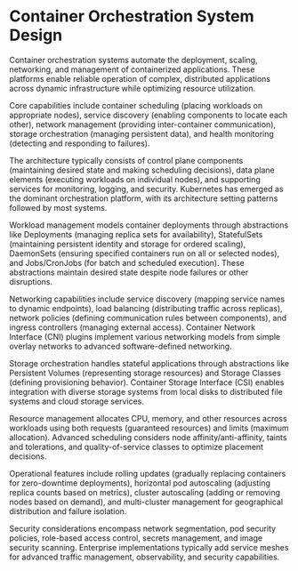 # Container Orchestration System Design

Container orchestration systems automate the deployment, scaling, networking, and management of containerized applications. These platforms enable reliable operation of complex, distributed applications across dynamic infrastructure while optimizing resource utilization.

Core capabilities include container scheduling (placing workloads on appropriate nodes), service discovery (enabling components to locate each other), network management (providing inter-container communication), storage orchestration (managing persistent data), and health monitoring (detecting and responding to failures).

The architecture typically consists of control plane components (maintaining desired state and making scheduling decisions), data plane elements (executing workloads on individual nodes), and supporting services for monitoring, logging, and security. Kubernetes has emerged as the dominant orchestration platform, with its architecture setting patterns followed by most systems.

Workload management models container deployments through abstractions like Deployments (managing replica sets for availability), StatefulSets (maintaining persistent identity and storage for ordered scaling), DaemonSets (ensuring specified containers run on all or selected nodes), and Jobs/CronJobs (for batch and scheduled execution). These abstractions maintain desired state despite node failures or other disruptions.

Networking capabilities include service discovery (mapping service names to dynamic endpoints), load balancing (distributing traffic across replicas), network policies (defining communication rules between components), and ingress controllers (managing external access). Container Network Interface (CNI) plugins implement various networking models from simple overlay networks to advanced software-defined networking.

Storage orchestration handles stateful applications through abstractions like Persistent Volumes (representing storage resources) and Storage Classes (defining provisioning behavior). Container Storage Interface (CSI) enables integration with diverse storage systems from local disks to distributed file systems and cloud storage services.

Resource management allocates CPU, memory, and other resources across workloads using both requests (guaranteed resources) and limits (maximum allocation). Advanced scheduling considers node affinity/anti-affinity, taints and tolerations, and quality-of-service classes to optimize placement decisions.

Operational features include rolling updates (gradually replacing containers for zero-downtime deployments), horizontal pod autoscaling (adjusting replica counts based on metrics), cluster autoscaling (adding or removing nodes based on demand), and multi-cluster management for geographical distribution and failure isolation.

Security considerations encompass network segmentation, pod security policies, role-based access control, secrets management, and image security scanning. Enterprise implementations typically add service meshes for advanced traffic management, observability, and security capabilities.